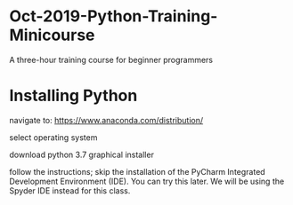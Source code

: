 # Oct-2019-Python-Training-Minicourse
A three-hour training course for beginner programmers

# Installing Python
navigate to: https://www.anaconda.com/distribution/

select operating system

download python 3.7 graphical installer

follow the instructions; skip the installation of the PyCharm Integrated Development Environment (IDE). You can try this later. We will be using the Spyder IDE instead for this class.
